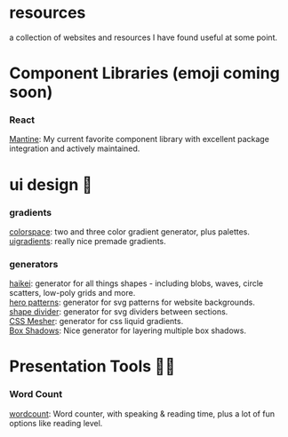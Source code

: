 # resources
a collection of websites and resources I have found useful at some point.

# Component Libraries (emoji coming soon)
### React
[Mantine](https://mantine.dev/): My current favorite component library with excellent package integration and actively maintained.  

# ui design 🐳
### gradients
[colorspace](https://mycolor.space/): two and three color gradient generator, plus palettes.  
[uigradients](https://uigradients.com/): really nice premade gradients.  
### generators
[haikei](https://app.haikei.app/): generator for all things shapes - including blobs, waves, circle scatters, low-poly grids and more.  
[hero patterns](https://heropatterns.com/): generator for svg patterns for website backgrounds.  
[shape divider](https://www.shapedivider.app/): generator for svg dividers between sections.  
[CSS Mesher](https://csshero.org/mesher/): generator for css liquid gradients.  
[Box Shadows](https://box-shadow.dev/): Nice generator for layering multiple box shadows.  

# Presentation Tools 👨‍🏫
### Word Count
[wordcount](https://wordcounter.net/): Word counter, with speaking & reading time, plus a lot of fun options like reading level.  
